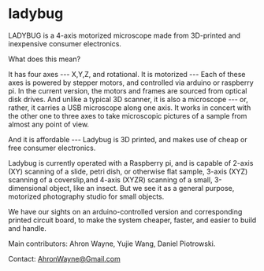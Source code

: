 # ladybug

LADYBUG is a 4-axis motorized microscope made from 3D-printed and inexpensive consumer electronics.

What does this mean?

It has four axes --- X,Y,Z, and rotational. It is motorized --- Each of these axes is powered by stepper motors, and controlled via arduino or raspberry pi. In the current version, the motors and frames are sourced from optical disk drives.  And unlike a typical 3D scanner, it is also a microscope --- or, rather, it carries a USB microscope along one axis. It works in concert with the other one to three axes to take microscopic pictures of a sample from almost any point of view.

And it is affordable --- Ladybug is 3D printed, and makes use of cheap or free consumer electronics.

Ladybug is currently operated with a Raspberry pi, and is capable of 2-axis (XY) scanning of a slide, petri dish, or otherwise flat sample, 3-axis (XYZ) scanning of a coverslip,and 4-axis (XYZR) scanning of a small, 3-dimensional object, like an insect. But we see it as a general purpose, motorized photography studio for small objects. 

We have our sights on an arduino-controlled version and corresponding printed circuit board, to make the system cheaper, faster, and easier to build and handle.

Main contributors: Ahron Wayne, Yujie Wang, Daniel Piotrowski.

Contact: AhronWayne@Gmail.com
